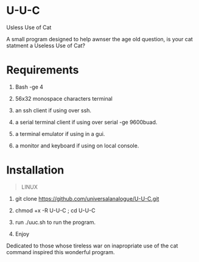 # U-U-C
Usless Use of Cat 

A small program designed to help awnser the age old question, is your cat statment a Useless Use of Cat?

# Requirements
1) Bash -ge 4
2) 56x32 monospace characters terminal 
3) an ssh client if using over ssh.

4) a serial terminal client if using over serial -ge 9600buad.

5) a terminal emulator if using in a gui.

6) a monitor and keyboard if using on local console.

# Installation
>LINUX
1) git clone https://github.com/universalanalogue/U-U-C.git

2) chmod +x -R U-U-C ; cd U-U-C

3) run ./uuc.sh to run the program.

5) Enjoy


Dedicated to those whose tireless war on inapropriate use of the cat command inspired this wonderful program.
